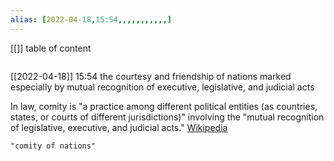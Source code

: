 ```yaml
---
alias: [2022-04-18,15:54,,,,,,,,,,,]
---
```

[[]]
table of content
```toc
```

[[2022-04-18]] 15:54
the courtesy and friendship of nations marked especially by mutual recognition of executive, legislative, and judicial acts

In law, comity is "a practice among different political entities (as countries, states, or courts of different jurisdictions)" involving the "mutual recognition of legislative, executive, and judicial acts."
[Wikipedia](https://en.wikipedia.org/wiki/Comity)
```query
"comity of nations"
```
